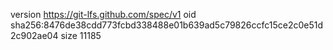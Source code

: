 version https://git-lfs.github.com/spec/v1
oid sha256:8476de38cdd773fcbd338488e01b639ad5c79826ccfc15ce2c0e51d2c902ae04
size 11185
